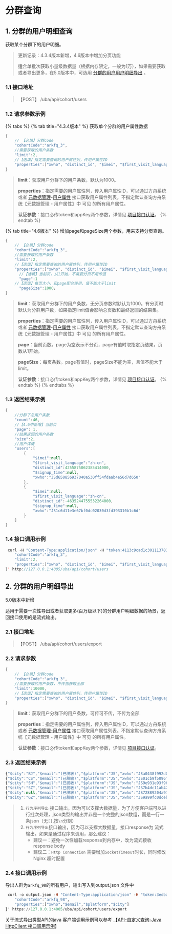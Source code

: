 # 分群查询

## 1. 分群的用户明细查询

获取某个分群下的用户明细。

> 更新记录：4.3.4版本新增，4.6版本中增加分页功能
>
> 适合单批次获取小量级数据量（根据内存限定，一般为1万），如果需要获取或者导出更多，在5.0版本中，可选用 [分群的用户用户明细导出](api-cohort-query.md#2-fen-qun-de-yong-hu-ming-xi-dao-chu) 。

### 1.1 接口地址

> 【POST】 /uba/api/cohort/users

### 1.2 请求参数示例

{% tabs %}
{% tab title="4.3.4版本" %}
获取单个分群的用户属性数据

```java
{
    // 【必填】分群code
    "cohortCode":"arkfq_3",
    //需要获取的用户条数
    "limit":2,
    //【选填】指定需要查询的用户属性列，传用户属性ID
    "properties":["xwho", "distinct_id", "$imei", "$first_visit_language", "$signup_time"]
}
```

> **limit**：获取用户分群下的用户条数，默认为1000。
>
> **properties**：指定需要的用户属性列，传入用户属性ID，可以通过方舟系统或者 [元数据管理](../api-manage-project/api-meta.md)-[用户属性](../api-manage-project/api-meta.md#1-huo-qu-yong-hu-shu-xing) 接口获取用户属性列表。不指定默认查询方舟系统【元数据管理 - 用户属性】中 可见 的所有用户属性。
>
> **认证参数**：接口必传token和appKey两个参数，详情见 [项目接口认证](../#21-xiang-mu-jie-kou-ren-zheng)。
{% endtab %}

{% tab title="4.6版本" %}
增加page和pageSize两个参数，用来支持分页查询。

```java
{
    // 【必填】分群code
    "cohortCode":"arkfq_3",
    //需要获取的用户条数
    "limit":2,
    //【选填】指定需要查询的用户属性列，传用户属性ID
    "properties":["xwho", "distinct_id", "$imei", "$first_visit_language", "$signup_time"],
      //【选填】当前页，从1开始，不需要分页不用传值
      "page":1
    //【选填】每页大小，和page配合使用，值不能大于limit
      "pageSize":1000，
}
```

> **limit**：获取用户分群下的用户条数，无分页参数时默认为1000。有分页时默认为分群用户数，如果指定limit值会影响总页数和最终返回的结果集。
>
> **properties**：指定需要的用户属性列，传入用户属性ID，可以通过方舟系统或者 [元数据管理](../api-manage-project/api-meta.md)-[用户属性](../api-manage-project/api-meta.md#1-huo-qu-yong-hu-shu-xing) 接口获取用户属性列表。不指定默认查询方舟系统【元数据管理 - 用户属性】中 可见 的所有用户属性。
>
> **page**：当前页数。page为空表示不分页，page有值时取指定页结果，页数从1开始。
>
> **pageSize**：每页条数。page有值时，pageSize不能为空，且值不能大于limit。
>
> **认证参数**：接口必传token和appKey两个参数，详情见 [项目接口认证](../#21-xiang-mu-jie-kou-ren-zheng)。
{% endtab %}
{% endtabs %}

### 1.3 返回结果示例

```java
{
    //分群下总用户条数
    "count":46,
    //【4.6中新增】当前页
    "page": 1,
    //结果返回的用户条数
    "size":2,
    //用户详情
    "users":[
        {
            "$imei":null,
            "$first_visit_language":"zh-cn",
            "distinct_id":4255875062385414000,
            "$signup_time":null,
            "xwho":"JSd650856937040a530ff54fdaab4e56d7d650"
        },
        {
            "$imei":null,
            "$first_visit_language":"zh-cn",
            "distinct_id":-4635244755532264000,
            "$signup_time":null,
            "xwho":"JS1c6d11e3e67bf0dc02030d3fd393310b1c6d"
        }
    ]
}
```

### 1.4 接口调用示例

```java
 curl -H "Content-Type:application/json" -H "token:4113c9cad1c301113783f433e254888c" -H "appKey:31abd9593e9983ec" -X POST --data '{
    "cohortCode":"arkfq_3",
    "limit":2,
    "properties":["xwho", "distinct_id", "$imei", "$first_visit_language", "$signup_time"]
}' http://127.0.0.1:4005/uba/api/cohort/users
```

## 2. 分群的用户明细导出

5.0版本中新增

适用于需要一次性导出或者获取更多\(百万级以下\)的分群用户明细数据的场景，返回接口使用的是流式输出。

### 2.1 接口地址

> 【POST】 /uba/api/cohort/users/export

### 2.2 请求参数

```java
{
    // 【必填】分群code
    "cohortCode":"arkfq_3",
    //需要获取的用户条数，不传指获取全部
    "limit":10000,
    //【选填】指定需要查询的用户属性列，传用户属性ID
    "properties":["xwho", "distinct_id", "$imei", "$first_visit_language", "$signup_time"],
}
```

> **limit**：获取用户分群下的用户条数，可传可不传，不传为全部
>
> **properties**：指定需要的用户属性列，传入用户属性ID，可以通过方舟系统或者 [元数据管理-用户属性](../api-manage-project/api-meta.md#1-huo-qu-yong-hu-shu-xing) 接口获取用户属性列表。不指定默认查询方舟系统【元数据管理 - 用户属性】中 可见 的所有用户属性。
>
> **认证参数**：接口必传token和appKey两个参数，详情见 [项目接口认证](../#21-xiang-mu-jie-kou-ren-zheng)。

### 2.3 返回结果示例

```javascript
{"$city":"BJ","$email":"(已脱敏)","$platform":"JS","xwho":"JSa0438f992d07a31d9f079ca479cd4796a043"}
{"$city":"CS","$email":"(已脱敏)","$platform":"JS","xwho":"JS01cb9f5096f452a10b03e90b0694dee401cb"}
{"$city":"SH","$email":"(已脱敏)","$platform":"JS","xwho":"JS9e931e93f9674491b77eba3103e638cf9e93"}
{"$city":"SZ","$email":"(已脱敏)","$platform":"JS","xwho":"JS7b4dc11ab426603295ab11811d69797a7b4d"}
{"$city":null,"$email":"(已脱敏)","$platform":"JS","xwho":"JS72889204a97a39e06a220c1aa3b4fdbd7288"}
{"$city":"GZ","$email":"(已脱敏)","$platform":"JS","xwho":"JS9a99fc0dcebf31b7a75f349cac6cd2c09a99"}
```

> 1. `行为序列导出` 接口输出，因为可以支撑大数据量，为了方便客户端可以进行批次处理，json类型的输出并非是一个完整的json数组，而是一行一条json（无`[]`,按`\n`分割）
> 2. `行为序列导出`接口输出，因为可以支撑大数据量，接口response为 流式输出。如果是通过程序来调用，那么建议：
>    * 建议一：避免一次性加载response到内存中，改为流式接收 response body
>    * 建议二：`Http Connection` 需要增加`SocketTimeout`时长，同时修改Nginx 超时配置

### 2.4 接口调用示例

导出人群为`arkfq_98`的所有用户，输出写入到output.json 文件中

```haskell
 curl -o output.json -H "Content-Type:application/json" -H "token:3edbaf427ecdda80beef322ad3c333a4" -H "appKey:31abd9593e9983ec" -X POST --data '{
    "cohortCode":"arkfq_98",
    "properties":["xwho","$email","$platform","$city"]
}' https://127.0.0.1:4005/uba/api/cohort/users/export
```

关于流式导出类型API的java 客户端调用示例可以参考 [【API-自定义查询-Java HttpClient 接口调用示例](../api-analytics/api_sql_query.md#25-java-httpclient-jie-kou-tiao-yong-shi-li)】

